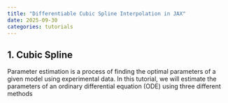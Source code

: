 ```yaml
---
title: "Differentiable Cubic Spline Interpolation in JAX"
date: 2025-09-30
categories: tutorials
---
```


## 1. Cubic Spline

Parameter estimation is a process of finding the optimal parameters of a given model using experimental data. In this tutorial, we will estimate the parameters of an ordinary differential equation (ODE) using three different methods 
